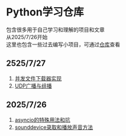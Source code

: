 # Python学习仓库

包含很多用于自己学习和理解的项目和文章  
从2025/7/26开始  
这里也包含一些过去编写小项目，可通过[仓库](https://github.com/Cfghtiu/PythonLearn)查看

## 2525/7/27
1. [并发文件下载器实现](docs/并发文件下载器实现.md)
2. [UDP广播与组播](docs/UDP广播与组播.md)

## 2025/7/26
1. [asyncio的特殊用法和坑](docs/asyncio的特殊用法和坑.md)
2. [sounddevice录取和播放声音方法](docs/sounddevice录取和播放声音方法.md)

